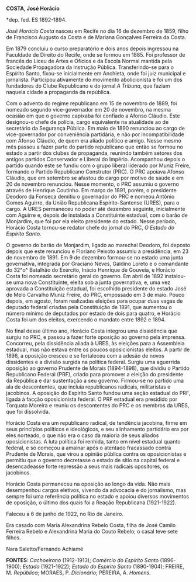 **COSTA, José Horácio**

\*dep. fed. ES 1892-1894.

*José Horácio Costa* nasceu em Recife no dia 16 de dezembro de 1859,
filho de Francisco Augusto da Costa e de Mariana Gonçalves Ferreira da
Costa.

Em 1879 concluiu o curso preparatório e dois anos depois ingressou na
Faculdade de Direito do Recife, onde se formou em 1885. Foi professor de
francês do Liceu de Artes e Ofícios e da Escola Normal mantida pela
Sociedade Propagadora da Instrução Pública. Transferindo-se para o
Espírito Santo, fixou-se inicialmente em Anchieta, onde foi juiz
municipal e jornalista. Participou ativamente do movimento abolicionista
e foi um dos fundadores do Clube Republicano e do jornal *A Tribuna*,
que faziam naquela cidade a propaganda da república.

Com o advento do regime republicano em 15 de novembro de 1889, foi
nomeado segundo vice-governador em 20 de novembro, na mesma ocasião em
que o governo capixaba foi confiado a Afonso Cláudio. Este designou-o
chefe de polícia, cargo equivalente na atualidade ao de secretário da
Segurança Pública. Em maio de 1890 renunciou ao cargo de vice-governador
por conveniência partidária, e não por incompatibilidade com Afonso
Cláudio, de quem era aliado político e amigo. Nesse mesmo mês passou a
fazer parte do partido republicano que então se formou no estado a
partir dos clubes de propaganda, reunindo também setores dos antigos
partidos Conservador e Liberal do Império. Acompanhou depois o partido
quando este se fundiu com o grupo liberal liderado por Muniz Freire,
formando o Partido Republicano Construtor (PRC). O PRC apoiava Afonso
Cláudio, que em setembro se afastou do cargo por motivo de saúde e em 20
de novembro renunciou. Nesse momento, o PRC assumiu o governo através de
Henrique Coutinho. Em março de 1891, porém, o presidente Deodoro da
Fonseca demitiu o governador do PRC e nomeou Antônio Gomes Aguirre, da
União Republicana Espírito-Santense (URES), para o cargo. A URES
permaneceu no poder até dezembro seguinte, inicialmente com Aguirre e,
depois de instalada a Constituinte estadual, com o barão de Monjardim,
que foi por ela eleito presidente do estado. Nesse período, Horácio
Costa tornou-se redator chefe do jornal do PRC, *O Estado do Espírito
Santo*.

O governo do barão de Monjardim, ligado ao marechal Deodoro, foi deposto
depois que este renunciou e Floriano Peixoto assumiu a presidência, em
23 de novembro de 1891. Em 9 de dezembro formou-se no estado uma junta
governativa, integrada por Graciano Neves, Galdino Loreto e o comandante
do 32^o^ Batalhão do Exército, Inácio Henrique de Gouveia, e Horácio
Costa foi nomeado secretário geral do governo. Em abril de 1892
instalou-se uma nova Constituinte, eleita sob a junta governativa, e,
uma vez aprovada a Constituição estadual, foi escolhido presidente do
estado José de Melo Carvalho Muniz Freire, do PRC, empossado em 3 de
maio. Pouco depois, em agosto, foram realizadas eleições para ocupar
duas vagas de deputado federal criadas pela Constituição de 1891, que
aumentou o número mínimo de deputados por estado de dois para quatro, e
Horácio Costa foi um dos eleitos, exercendo o mandato entre 1892 e 1894.

No final desse último ano, Horácio Costa integrou uma dissidência que
surgiu no PRC, e passou a fazer forte oposição ao governo pela imprensa.
Concorreu, pela dissidência aliada à URES, às eleições para a Assembleia
estadual, mas não estava entre os poucos oposicionistas eleitos. A
partir de 1896, a oposição cresceu e se fortaleceu com a adesão de novos
dissidentes e a divisão surgida na política federal. Surgiu uma
aguerrida oposição ao governo Prudente de Morais (1894-1898), que
dividiu o Partido Republicano Federal (PRF), criado para promover a
eleição do presidente da República e dar sustentação a seu governo.
Firmou-se no partido uma ala de descontentes, que incluía republicanos
radicais, militaristas e jacobinos. A oposição do Espírito Santo fundou
uma seção estadual do PRF, ligada à facção oposicionista federal. O PRF
estadual era presidido por Torquato Moreira e reuniu os descontentes do
PRC e os membros da URES, que foi dissolvida.

Horácio Costa era um republicano radical, de tendência jacobina, firme
em seus princípios políticos e ideológicos, e seu alinhamento partidário
era por eles norteado, o que não era o caso da maioria de seus aliados
oposicionistas. A luta política foi renhida, tanto em nível estadual
quanto federal, e só começou a amainar após o atentado fracassado contra
Prudente de Morais, que virou a opinião pública contra os oposicionistas
e permitiu que o governo decretasse o estado de sítio na capital federal
e desencadeasse forte repressão a seus mais radicais opositores, os
jacobinos.

Horácio Costa permaneceu na oposição ao longo da vida. Não mais
desempenhou cargos eletivos, vivendo da advocacia e do jornalismo, mas
sempre foi uma referência política no estado e apoiou diversos
movimentos de oposição, o último dos quais foi a Reação Republicana
(1921-1922).

Faleceu a 6 de junho de 1922, no Rio de Janeiro.

Era casado com Maria Alexandrina Rebelo Costa, filha de José Camilo
Ferreira Rebelo e Alexandrina Maria do Couto Rebelo; o casal teve sete
filhos.

Nara Saletto/Fernando Achiamé

**FONTES**: *Cachoeirano* (1912-1913); *Comércio do Espírito Santo*
(1896-1900); *Estado* (1921-1922); *Estado do Espírito Santo*
(1890-1904); FREIRE, M. *República*; MORAES, P. *Dicionário*; PEREIRA,
A. *Homens.*
